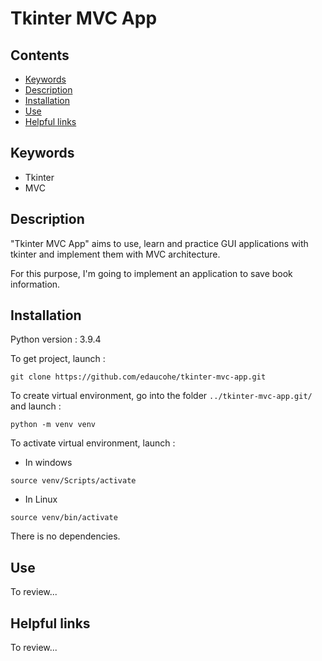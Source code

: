 # Tkinter MVC App

## Contents
- [Keywords](#keywords)
- [Description](#description)
- [Installation](#installation)
- [Use](#use)
- [Helpful links](#links)

## Keywords <a class="anchor" id="keywords"></a>
- Tkinter
- MVC

## Description <a class="anchor" id="description"></a>
"Tkinter MVC App" aims to use, learn and practice GUI applications with tkinter
and implement them with MVC architecture.

For this purpose, I'm going to implement an application to save book information.

## Installation <a class="anchor" id="installation"></a>

Python version : 3.9.4

To get project, launch :
```
git clone https://github.com/edaucohe/tkinter-mvc-app.git
```

To create virtual environment, go into the folder `../tkinter-mvc-app.git/` and launch :
```
python -m venv venv  
```

To activate virtual environment, launch :

- In windows
```
source venv/Scripts/activate
```
- In Linux
```
source venv/bin/activate
```

There is no dependencies.

## Use <a class="anchor" id="use"></a>
To review...

## Helpful links <a class="anchor" id="links"></a>
To review...